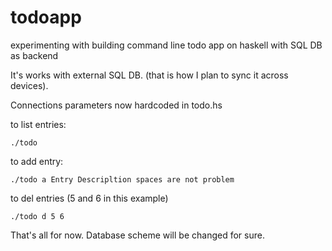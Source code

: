 # todoapp
experimenting with building command line todo app on haskell with SQL DB as backend

It's works with external SQL DB. (that is how I plan to sync it across devices).

Connections parameters now hardcoded in todo.hs

to list entries:

  `./todo`

to add entry:

  `./todo a Entry Descripltion spaces are not problem`

to del entries (5 and 6 in this example)

  `./todo d 5 6`

That's all for now. Database scheme will be changed for sure.

